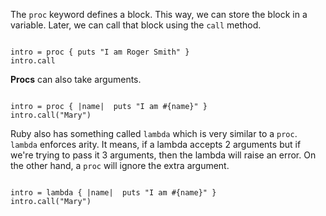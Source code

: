 The `proc` keyword defines a block.
This way, we can store the
block in a variable.
Later, we can call that block
using the `call` method.

<Editor lang="ruby">
<code>
intro = proc { puts "I am Roger Smith" }
intro.call
</code>
</Editor>

**Procs** can also take arguments.

<Editor lang="ruby">
<code>
intro = proc { |name|  puts "I am #{name}" }
intro.call("Mary")
</code>
</Editor>

Ruby also has something called `lambda`
which is very similar to a `proc`.
`lambda` enforces arity.
It means, if a lambda accepts 2 arguments but
if we're trying to pass it 3 arguments, then the
lambda will raise an error. On the other hand,
a `proc` will ignore the extra argument.

<Editor lang="ruby">
<code>
intro = lambda { |name|  puts "I am #{name}" }
intro.call("Mary")
</code>
</Editor>